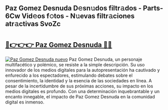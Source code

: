## Paz Gomez Desnuda D𝚎sn𝚞dos filtr𝚊dos - Parts-6Cw Vid𝚎os f𝚘tos - N𝚞evas filtr𝚊ciones atr𝚊ctivas SvoZc

# <h2><a href="http://mb1r0x.tromn.icu/?c=Paz+Gomez+Desnuda">🔗👉👉👉 Paz Gomez Desnuda 🔗🔗</a></h2>

[![Paz Gomez Desnuda nuevo](https://i.imgur.com/pEAQMta.gif)](http://mb1r0x.tromn.icu/?c=Paz+Gomez+Desnuda)
Paz Gomez Desnuda, un personaje multifacético y polémico, se resiste a la simple descripción. Su uso innovador de los medios digitales para la autopresentación ha cautivado y enfurecido a los espectadores, estimulando debates sobre el consentimiento, la identidad y la esencia de las sociedades en línea. A pesar de la incertidumbre de sus próximas acciones, su impacto en los medios digitales es profundo. Con una determinación inquebrantable y un encanto innegable, el impacto de Paz Gomez Desnuda en la comunidad digital es inmenso.
